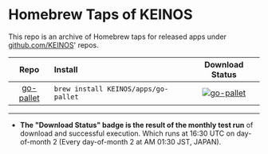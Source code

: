 # Homebrew Taps of KEINOS

This repo is an archive of Homebrew taps for released apps under [github.com/KEINOS](https://github.com/KEINOS/)' repos.

Repo | Install | Download Status |
:--: | :-- | :--: |
[go-pallet](https://github.com/KEINOS/go-pallet/) | `brew install KEINOS/apps/go-pallet` | [![go-pallet](https://github.com/KEINOS/homebrew-apps/actions/workflows/go-pallet.yml/badge.svg)](https://github.com/KEINOS/homebrew-apps/actions/workflows/go-pallet.yml)

---

- **The "Download Status" badge is the result of the monthly test run** of  download and successful execution. Which runs at 16:30 UTC on day-of-month 2 (Every day-of-month 2 at AM 01:30 JST, JAPAN).
